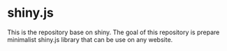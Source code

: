 # shiny.js
This is the repository base on shiny. The goal of this repository is prepare minimalist shiny.js library that can be use on any website.
